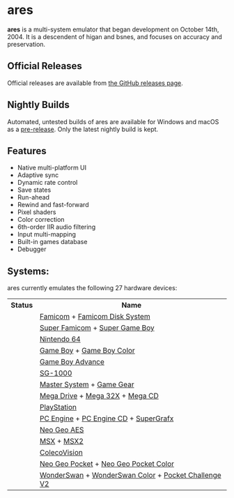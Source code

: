 # ares

**ares** is a multi-system emulator that began development on October 14th, 2004.
It is a descendent of higan and bsnes, and focuses on accuracy and preservation.

Official Releases
-----------------

Official releases are available from
[the GitHub releases page](https://github.com/higan-emu/ares/releases).

Nightly Builds
--------------

Automated, untested builds of ares are available for Windows and macOS as a [pre-release](https://github.com/higan-emu/ares/releases/tag/nightly). 
Only the latest nightly build is kept.

Features
--------

* Native multi-platform UI
* Adaptive sync
* Dynamic rate control
* Save states
* Run-ahead
* Rewind and fast-forward
* Pixel shaders
* Color correction
* 6th-order IIR audio filtering
* Input multi-mapping
* Built-in games database
* Debugger

Systems:
--------
ares currently emulates the following 27 hardware devices:

<table>
<tbody><tr>
  <th>Status</th>
  <th>Name</th>
</tr>
<tr>
  <td><img src="docs/images/star-small.png" alt=""><img src="docs/images/star-small.png" alt=""><img src="docs/images/starless-small.png" alt=""><img src="docs/images/starless-small.png" alt=""></td>
  <td><a href="docs/images/gallery/famicom_gimmick.png">Famicom</a> + <a href="docs/images/gallery/famicom-disk-system_zelda.png">Famicom Disk System</a></td>
</tr>
<tr>
  <td><img src="docs/images/star-small.png" alt=""><img src="docs/images/star-small.png" alt=""><img src="docs/images/star-small.png" alt=""><img src="docs/images/star-small.png" alt=""></td>
  <td><a href="docs/images/gallery/super-famicom_bahamut-lagoon.png">Super Famicom</a> + <a href="docs/images/gallery/super-game-boy_devichil-black-book.png">Super Game Boy</a></td>
</tr>
<tr>
  <td><img src="docs/images/star-small.png" alt=""><img src="docs/images/star-small.png" alt=""><img src="docs/images/starless-small.png" alt=""><img src="docs/images/starless-small.png" alt=""></td>
  <td><a href="docs/images/gallery/nintendo-64_zelda-ocarina-of-time.png">Nintendo 64</a></td>
</tr>
<tr>
  <td><img src="docs/images/star-small.png" alt=""><img src="docs/images/star-small.png" alt=""><img src="docs/images/star-small.png" alt=""><img src="docs/images/starless-small.png" alt=""></td>
  <td><a href="docs/images/gallery/game-boy_links-awakening.png">Game Boy</a> + <a href="docs/images/gallery/game-boy-color_devichil-white-book.png">Game Boy Color</a></td>
</tr>
<tr>
  <td><img src="docs/images/star-small.png" alt=""><img src="docs/images/star-small.png" alt=""><img src="docs/images/star-small.png" alt=""><img src="docs/images/starless-small.png" alt=""></td>
  <td><a href="docs/images/gallery/game-boy-advance_golden-sun.png">Game Boy Advance</a></td>
</tr>
<tr>
  <td><img src="docs/images/star-small.png" alt=""><img src="docs/images/star-small.png" alt=""><img src="docs/images/star-small.png" alt=""><img src="docs/images/starless-small.png" alt=""></td>
  <td><a href="docs/images/gallery/sg-1000_ninja-princess.png">SG-1000</a></td>
</tr>
<tr>
  <td><img src="docs/images/star-small.png" alt=""><img src="docs/images/star-small.png" alt=""><img src="docs/images/star-small.png" alt=""><img src="docs/images/star-small.png" alt=""></td>
  <td><a href="docs/images/gallery/master-system_wonder-boy-iii.png">Master System</a> + <a href="docs/images/gallery/game-gear_sonic.png">Game Gear</a></td>
</tr>
<tr>
  <td><img src="docs/images/star-small.png" alt=""><img src="docs/images/star-small.png" alt=""><img src="docs/images/starless-small.png" alt=""><img src="docs/images/starless-small.png" alt=""></td>
  <td><a href="docs/images/gallery/mega-drive_sonic-3.png">Mega Drive</a> + <a href="docs/images/gallery/mega-32x_chaotix.png">Mega 32X</a> + <a href="docs/images/gallery/mega-cd_lunar-silver-star-small.png">Mega CD</a></td>
</tr>
<tr>
  <td><img src="docs/images/star-small.png" alt=""><img src="docs/images/starless-small.png" alt=""><img src="docs/images/starless-small.png" alt=""><img src="docs/images/starless-small.png" alt=""></td>
  <td><a href="docs/images/gallery/playstation_wild-arms.png">PlayStation</a>
</td></tr>
<tr>
  <td><img src="docs/images/star-small.png" alt=""><img src="docs/images/star-small.png" alt=""><img src="docs/images/star-small.png" alt=""><img src="docs/images/starless-small.png" alt=""></td>
  <td><a href="docs/images/gallery/pc-engine_bomberman-94.png">PC Engine</a> + <a href="docs/images/gallery/pc-engine-cd_rondo-of-blood.png">PC Engine CD</a> + <a href="docs/images/gallery/supergrafx_daimakaimura.png">SuperGrafx</a></td>
</tr>
<tr>
  <td><img src="docs/images/star-small.png" alt=""><img src="docs/images/starless-small.png" alt=""><img src="docs/images/starless-small.png" alt=""><img src="docs/images/starless-small.png" alt=""></td>
  <td><a href="docs/images/gallery/neo-geo-aes_metal-slug.png">Neo Geo AES</a></td>
</tr>
<tr>
  <td><img src="docs/images/star-small.png" alt=""><img src="docs/images/starless-small.png" alt=""><img src="docs/images/starless-small.png" alt=""><img src="docs/images/starless-small.png" alt=""></td>
  <td><a href="docs/images/gallery/msx_parodius.png">MSX</a> + <a href="docs/images/gallery/msx2_akumajou-dracula.png">MSX2</a></td>
</tr>
<tr>
  <td><img src="docs/images/star-small.png" alt=""><img src="docs/images/star-small.png" alt=""><img src="docs/images/star-small.png" alt=""><img src="docs/images/star-small.png" alt=""></td>
  <td><a href="docs/images/gallery/colecovision_frogger.png">ColecoVision</a></td>
</tr>
<tr>
  <td><img src="docs/images/star-small.png" alt=""><img src="docs/images/star-small.png" alt=""><img src="docs/images/star-small.png" alt=""><img src="docs/images/star-small.png" alt=""></td>
  <td><a href="docs/images/gallery/neo-geo-pocket_samurai-shodown.png">Neo Geo Pocket</a> + <a href="docs/images/gallery/neo-geo-pocket-color_last-blade.png">Neo Geo Pocket Color</a></td>
</tr>
<tr>
  <td><img src="docs/images/star-small.png" alt=""><img src="docs/images/star-small.png" alt=""><img src="docs/images/star-small.png" alt=""><img src="docs/images/star-small.png" alt=""></td>
  <td><a href="docs/images/gallery/wonderswan_langrisser.png">WonderSwan</a> + <a href="docs/images/gallery/wonderswan-color_riviera.png">WonderSwan Color</a> + <a href="docs/images/gallery/pocket-challenge-v2_sck1.png">Pocket Challenge V2</a></td>
</tr>
</tbody></table>

